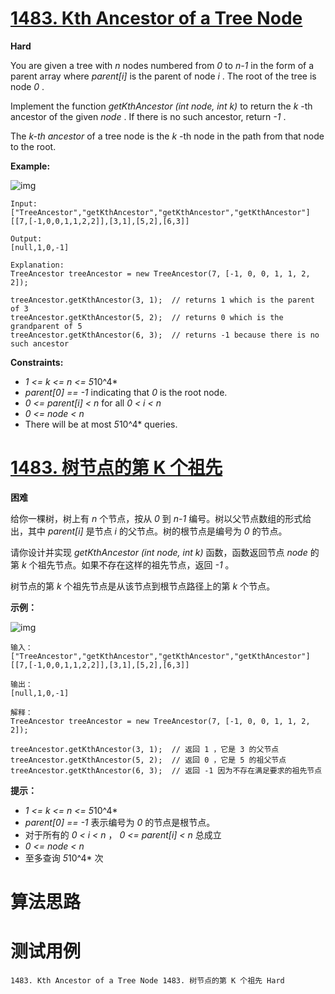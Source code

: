 # [1483. Kth Ancestor of a Tree Node][enTitle]

**Hard**

You are given a tree with  *n*  nodes numbered from  *0*  to  *n-1*  in the form of a parent array where  *parent[i]*  is the parent of node  *i* . The root of the tree is node  *0* .

Implement the function  *getKthAncestor*  *(int node, int k)*  to return the  *k* -th ancestor of the given  *node* . If there is no such ancestor, return  *-1* .

The  *k-th*  *ancestor*  of a tree node is the  *k* -th node in the path from that node to the root.



**Example:** 

![img](https://assets.leetcode.com/uploads/2019/08/28/1528_ex1.png)

```
Input:
["TreeAncestor","getKthAncestor","getKthAncestor","getKthAncestor"]
[[7,[-1,0,0,1,1,2,2]],[3,1],[5,2],[6,3]]

Output:
[null,1,0,-1]

Explanation:
TreeAncestor treeAncestor = new TreeAncestor(7, [-1, 0, 0, 1, 1, 2, 2]);

treeAncestor.getKthAncestor(3, 1);  // returns 1 which is the parent of 3
treeAncestor.getKthAncestor(5, 2);  // returns 0 which is the grandparent of 5
treeAncestor.getKthAncestor(6, 3);  // returns -1 because there is no such ancestor

```



**Constraints:** 

-  *1 <= k <= n <= 5*10^4*  
-  *parent[0] == -1*  indicating that  *0*  is the root node. 
-  *0 <= parent[i] < n*  for all  *0 < i < n*  
-  *0 <= node < n*  
- There will be at most  *5*10^4*  queries.


# [1483. 树节点的第 K 个祖先][cnTitle]

**困难**

给你一棵树，树上有  *n*  个节点，按从  *0*  到  *n-1*  编号。树以父节点数组的形式给出，其中  *parent[i]*  是节点  *i*  的父节点。树的根节点是编号为  *0*  的节点。

请你设计并实现  *getKthAncestor*  *(int node, int k)*  函数，函数返回节点  *node*  的第  *k*  个祖先节点。如果不存在这样的祖先节点，返回  *-1*  。

树节点的第  *k* 个祖先节点是从该节点到根节点路径上的第  *k*  个节点。



**示例：** 

![img](https://assets.leetcode-cn.com/aliyun-lc-upload/uploads/2020/06/14/1528_ex1.png)

```
输入：
["TreeAncestor","getKthAncestor","getKthAncestor","getKthAncestor"]
[[7,[-1,0,0,1,1,2,2]],[3,1],[5,2],[6,3]]

输出：
[null,1,0,-1]

解释：
TreeAncestor treeAncestor = new TreeAncestor(7, [-1, 0, 0, 1, 1, 2, 2]);

treeAncestor.getKthAncestor(3, 1);  // 返回 1 ，它是 3 的父节点
treeAncestor.getKthAncestor(5, 2);  // 返回 0 ，它是 5 的祖父节点
treeAncestor.getKthAncestor(6, 3);  // 返回 -1 因为不存在满足要求的祖先节点

```



**提示：** 

-  *1 <= k <= n <= 5*10^4*  
-  *parent[0] == -1*  表示编号为  *0*  的节点是根节点。 
- 对于所有的  *0 < i < n*  ， *0 <= parent[i] < n*  总成立 
-  *0 <= node < n*  
- 至多查询  *5*10^4*  次




# 算法思路

# 测试用例
```
1483. Kth Ancestor of a Tree Node 1483. 树节点的第 K 个祖先 Hard
```

[enTitle]: https://leetcode.com/problems/kth-ancestor-of-a-tree-node/
[cnTitle]: https://leetcode-cn.com/problems/kth-ancestor-of-a-tree-node/
